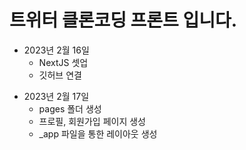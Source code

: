 # 트위터 클론코딩 프론트 입니다.

- 2023년 2월 16일
  - NextJS 셋업
  - 깃허브 연결

* 2023년 2월 17일
  - pages 폴더 생성
  - 프로필, 회원가입 페이지 생성
  - \_app 파일을 통한 레이아웃 생성
